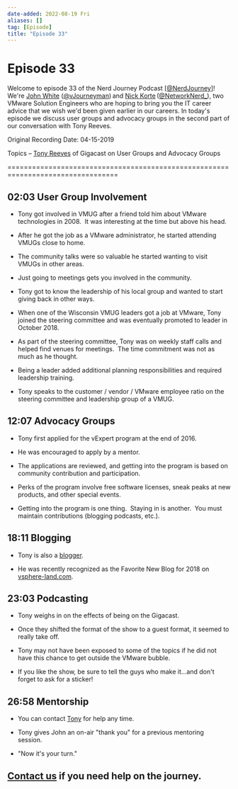 ```yaml
---
date-added: 2022-08-19 Fri
aliases: []
tag: [Episode]
title: "Episode 33"
---
```


# Episode 33

Welcome to episode 33 of the Nerd Journey Podcast [[@NerdJourney](https://twitter.com/NerdJourney/)]! We're [John White](https://www.linkedin.com/in/vJourneyman/) ([@vJourneyman](https://twitter.com/vJourneyman)) and [Nick Korte](https://www.linkedin.com/in/nickkortenetworknerd/) ([@NetworkNerd_](https://twitter.com/NetworkNerd_/)), two VMware Solution Engineers who are hoping to bring you the IT career advice that we wish we'd been given earlier in our careers. In today's episode we discuss user groups and advocacy groups in the second part of our conversation with Tony Reeves.   

Original Recording Date: 04-15-2019 

Topics – [Tony Reeves](https://twitter.com/importcarguy) of Gigacast on User Groups and Advocacy Groups 

================================================================================= 

## 02:03 User Group Involvement 

* Tony got involved in VMUG after a friend told him about VMware technologies in 2008.  It was interesting at the time but above his head. 

* After he got the job as a VMware administrator, he started attending VMUGs close to home.   

* The community talks were so valuable he started wanting to visit VMUGs in other areas. 

* Just going to meetings gets you involved in the community. 

* Tony got to know the leadership of his local group and wanted to start giving back in other ways. 

* When one of the Wisconsin VMUG leaders got a job at VMware, Tony joined the steering committee and was eventually promoted to leader in October 2018. 

* As part of the steering committee, Tony was on weekly staff calls and helped find venues for meetings.  The time commitment was not as much as he thought. 

* Being a leader added additional planning responsibilities and required leadership training. 

* Tony speaks to the customer / vendor / VMware employee ratio on the steering committee and leadership group of a VMUG. 

## 12:07 Advocacy Groups 

* Tony first applied for the vExpert program at the end of 2016. 

* He was encouraged to apply by a mentor. 

* The applications are reviewed, and getting into the program is based on community contribution and participation. 

* Perks of the program involve free software licenses, sneak peaks at new products, and other special events. 

* Getting into the program is one thing.  Staying in is another.  You must maintain contributions (blogging podcasts, etc.). 

## 18:11 Blogging 

* Tony is also a [blogger]([https://www.digitalvspace.com/2019/03/to-mothership.html](https://www.digitalvspace.com/2019/03/to-mothership.html)). 

* He was recently recognized as the Favorite New Blog for 2018 on [vsphere-land.com]([http://vsphere-land.com/news/top-vblog-2018-full-results.html](http://vsphere-land.com/news/top-vblog-2018-full-results.html)). 

## 23:03 Podcasting 

* Tony weighs in on the effects of being on the Gigacast. 

* Once they shifted the format of the show to a guest format, it seemed to really take off. 

* Tony may not have been exposed to some of the topics if he did not have this chance to get outside the VMware bubble. 

* If you like the show, be sure to tell the guys who make it...and don't forget to ask for a sticker! 

## 26:58 Mentorship 

* You can contact [Tony](https://twitter.com/importcarguy) for help any time. 

* Tony gives John an on-air "thank you" for a previous mentoring session.   

* "Now it's your turn."  

## [Contact us](https://twitter.com/NerdJourney) if you need help on the journey.